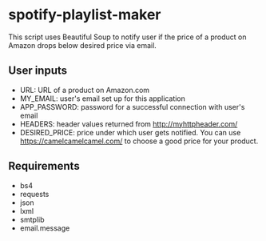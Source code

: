 # spotify-playlist-maker

This script uses Beautiful Soup to notify user if the price of a product on Amazon drops below desired price via email.

## User inputs
- URL: URL of a product on Amazon.com
- MY_EMAIL: user's email set up for this application
- APP_PASSWORD: password for a successful connection with user's email
- HEADERS: header values returned from http://myhttpheader.com/
- DESIRED_PRICE: price under which user gets notified. You can use https://camelcamelcamel.com/ to choose a good price for your product. 

## Requirements
- bs4
- requests
- json
- lxml
- smtplib
- email.message
